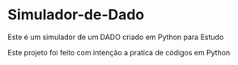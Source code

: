 # Simulador-de-Dado
Este é um simulador de um DADO criado em Python para Estudo

Este projeto foi feito com intenção a pratica de códigos em Python
